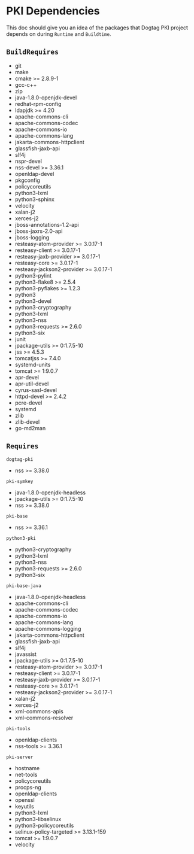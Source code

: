 # PKI Dependencies

This doc should give you an idea of the packages that Dogtag PKI project depends on during `Runtime` and `Buildtime`.

## `BuildRequires`

- git
- make
- cmake >= 2.8.9-1
- gcc-c++
- zip
- java-1.8.0-openjdk-devel
- redhat-rpm-config
- ldapjdk >= 4.20
- apache-commons-cli
- apache-commons-codec
- apache-commons-io
- apache-commons-lang
- jakarta-commons-httpclient
- glassfish-jaxb-api
- slf4j
- nspr-devel
- nss-devel >= 3.36.1
- openldap-devel
- pkgconfig
- policycoreutils
- python3-lxml
- python3-sphinx
- velocity
- xalan-j2
- xerces-j2
- jboss-annotations-1.2-api
- jboss-jaxrs-2.0-api
- jboss-logging
- resteasy-atom-provider >= 3.0.17-1
- resteasy-client >= 3.0.17-1
- resteasy-jaxb-provider >= 3.0.17-1
- resteasy-core >= 3.0.17-1
- resteasy-jackson2-provider >= 3.0.17-1
- python3-pylint
- python3-flake8 >= 2.5.4
- python3-pyflakes >= 1.2.3
- python3
- python3-devel
- python3-cryptography
- python3-lxml
- python3-nss
- python3-requests >= 2.6.0
- python3-six
- junit
- jpackage-utils >= 0:1.7.5-10
- jss >= 4.5.3
- tomcatjss >= 7.4.0
- systemd-units
- tomcat >= 1:9.0.7
- apr-devel
- apr-util-devel
- cyrus-sasl-devel
- httpd-devel >= 2.4.2
- pcre-devel
- systemd
- zlib
- zlib-devel
- go-md2man


## `Requires`

`dogtag-pki`
- nss >= 3.38.0

`pki-symkey`
- java-1.8.0-openjdk-headless
- jpackage-utils >= 0:1.7.5-10
- nss >= 3.38.0

`pki-base`
- nss >= 3.36.1

`python3-pki`
- python3-cryptography
- python3-lxml
- python3-nss
- python3-requests >= 2.6.0
- python3-six

`pki-base-java`
- java-1.8.0-openjdk-headless
- apache-commons-cli
- apache-commons-codec
- apache-commons-io
- apache-commons-lang
- apache-commons-logging
- jakarta-commons-httpclient
- glassfish-jaxb-api
- slf4j
- javassist
- jpackage-utils >= 0:1.7.5-10
- resteasy-atom-provider >= 3.0.17-1
- resteasy-client >= 3.0.17-1
- resteasy-jaxb-provider >= 3.0.17-1
- resteasy-core >= 3.0.17-1
- resteasy-jackson2-provider >= 3.0.17-1
- xalan-j2
- xerces-j2
- xml-commons-apis
- xml-commons-resolver

`pki-tools`

- openldap-clients
- nss-tools >= 3.36.1

`pki-server`

- hostname
- net-tools
- policycoreutils
- procps-ng
- openldap-clients
- openssl
- keyutils
- python3-lxml
- python3-libselinux
- python3-policycoreutils
- selinux-policy-targeted >= 3.13.1-159
- tomcat >= 1:9.0.7
- velocity